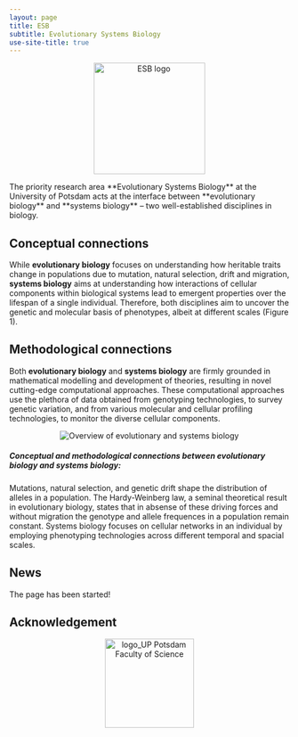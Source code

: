 ```yaml
---
layout: page
title: ESB
subtitle: Evolutionary Systems Biology
use-site-title: true
---
```

<p align='center'>
	<img src="../img/esb-logo.png" alt='ESB logo' height="200px">
</p>
The priority research area **Evolutionary Systems Biology** at the University
of Potsdam acts at the interface between **evolutionary biology** and 
**systems biology** – two well-established disciplines in biology.

## Conceptual connections

While **evolutionary biology** focuses on understanding how heritable traits
 change in populations due to mutation, natural selection, drift and migration,
   **systems biology** aims at understanding how interactions of cellular
   components within biological systems lead to emergent properties over the
   lifespan of a single individual. Therefore, both disciplines aim to
   uncover the genetic and molecular basis of phenotypes, albeit at different
   scales (Figure 1).

## Methodological connections

Both **evolutionary biology** and **systems biology** are firmly grounded
in mathematical modelling and development of theories, resulting in novel
cutting-edge computational approaches. These computational approaches use
the plethora of data obtained from genotyping technologies, to survey genetic
variation, and from various molecular and cellular profiling technologies,
to monitor the diverse cellular components.

<p align='center'>
	<img src="../img/Figure-evolutionary-systems-biology.png" alt='Overview of evolutionary and systems biology'>
</p>

##### Conceptual and methodological connections between evolutionary biology and systems biology:

 Mutations, natural selection, and genetic drift shape the distribution of alleles in a population. 
The Hardy-Weinberg law, a seminal theoretical result in evolutionary biology, states that in absense of 
these driving forces and without migration the genotype and allele frequences in a population remain constant. 
Systems biology focuses on cellular networks in an individual by employing phenotyping technologies 
across different temporal and spacial scales.

## News
The page has been started!

## Acknowledgement

<p align='center'>
	<img src="../img/up-logo-2.png" alt='logo_UP Potsdam Faculty of Science' height="160px">
</p>

